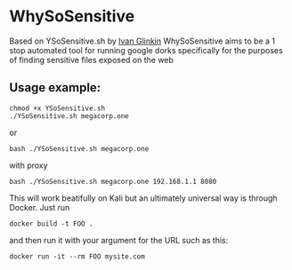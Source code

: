 # WhySoSensitive


Based on YSoSensitive.sh by [Ivan Glinkin](https://github.com/ivanglinkin) WhySoSensitive aims to be a 1 stop automated tool for running google dorks specifically for the purposes of finding sensitive files exposed on the web

Usage example:
--------------
```
chmod +x YSoSensitive.sh
./YSoSensitive.sh megacorp.one
```
or
```
bash ./YSoSensitive.sh megacorp.one
```

with proxy

```
bash ./YSoSensitive.sh megacorp.one 192.168.1.1 8080
```

This will work beatifully on Kali but an ultimately universal way is through Docker. Just run 

```
docker build -t FOO .
```

and then run it with your argument for the URL such as this:

```
docker run -it --rm FOO mysite.com
```

